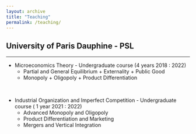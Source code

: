 ```yaml
---
layout: archive
title: "Teaching"
permalink: /teaching/
---
```


## University of Paris Dauphine - PSL
----
	  
* Microeconomics Theory - Undergraduate course (4 years 2018 : 2022)
	* Partial and General Equilibrium + Externality + Public Good
	* Monopoly + Oligopoly + Product Differentiation
 
 <br/>
 
* Industrial Organization and Imperfect Competition - Undergraduate course ( 1 year 2021 : 2022)
	* Advanced Monopoly and Oligopoly
	* Product Differentiation and Marketing
	* Mergers and Vertical Integration
	
 


